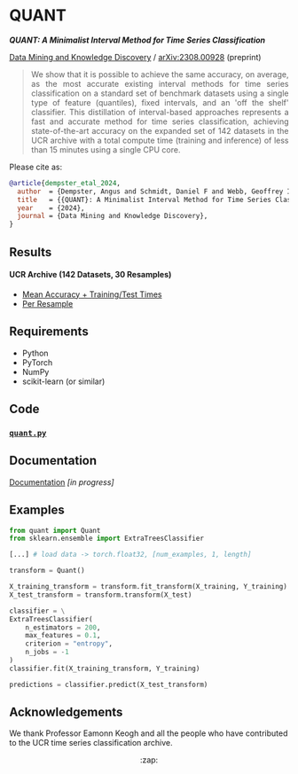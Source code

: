 # QUANT

***QUANT: A Minimalist Interval Method for Time Series Classification***

[Data Mining and Knowledge Discovery](https://doi.org/10.1007/s10618-024-01036-9) / [arXiv:2308.00928](https://arxiv.org/abs/2308.00928) (preprint)


> <div align="justify">We show that it is possible to achieve the same accuracy, on average, as the most accurate existing interval methods for time series classification on a standard set of benchmark datasets using a single type of feature (quantiles), fixed intervals, and an 'off the shelf' classifier. This distillation of interval-based approaches represents a fast and accurate method for time series classification, achieving state-of-the-art accuracy on the expanded set of 142 datasets in the UCR archive with a total compute time (training and inference) of less than 15 minutes using a single CPU core.</div>

Please cite as:

```bibtex
@article{dempster_etal_2024,
  author  = {Dempster, Angus and Schmidt, Daniel F and Webb, Geoffrey I},
  title   = {{QUANT}: A Minimalist Interval Method for Time Series Classification},
  year    = {2024},
  journal = {Data Mining and Knowledge Discovery},
}
```

## Results

#### UCR Archive (142 Datasets, 30 Resamples)

* [Mean Accuracy + Training/Test Times](./results/accuracy_mean_ucr142.csv)
* [Per Resample](./results/accuracy_resamples_ucr142.csv)

## Requirements

* Python
* PyTorch
* NumPy
* scikit-learn (or similar)

## Code

### [`quant.py`](./code/quant.py)

## Documentation

[Documentation](./doc.md) *[in progress]*

## Examples

```python
from quant import Quant
from sklearn.ensemble import ExtraTreesClassifier

[...] # load data -> torch.float32, [num_examples, 1, length]

transform = Quant()

X_training_transform = transform.fit_transform(X_training, Y_training)
X_test_transform = transform.transform(X_test)

classifier = \
ExtraTreesClassifier(
    n_estimators = 200,
    max_features = 0.1,
    criterion = "entropy",
    n_jobs = -1
)
classifier.fit(X_training_transform, Y_training)

predictions = classifier.predict(X_test_transform)
```

## Acknowledgements

We thank Professor Eamonn Keogh and all the people who have contributed to the UCR time series classification archive.

<div align="center">:zap:</div>